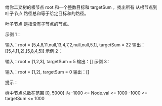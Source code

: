 给你二叉树的根节点 root 和一个整数目标和 targetSum ，找出所有 从根节点到叶子节点 路径总和等于给定目标和的路径。

叶子节点 是指没有子节点的节点。

 

示例 1：


输入：root = [5,4,8,11,null,13,4,7,2,null,null,5,1], targetSum = 22
输出：[[5,4,11,2],[5,8,4,5]]
示例 2：


输入：root = [1,2,3], targetSum = 5
输出：[]
示例 3：

输入：root = [1,2], targetSum = 0
输出：[]
 

提示：

树中节点总数在范围 [0, 5000] 内
-1000 <= Node.val <= 1000
-1000 <= targetSum <= 1000